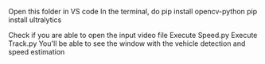 Open this folder in VS code
In the terminal, do
pip install opencv-python
pip install ultralytics

Check if you are able to open the input video file
Execute Speed.py 
Execute Track.py
You'll be able to see the window with the vehicle detection and speed estimation
